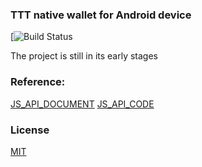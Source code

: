 ### TTT native wallet for Android device 
[![Build Status](https://travis-ci.org/trustnote/trustnote-wallet-android.svg?branch=master) 


The project is still in its early stages

### Reference:
[JS_API_DOCUMENT](https://github.com/trustnote/wallet-base/blob/master/api/core-API.md) 
[JS_API_CODE](https://github.com/trustnote/wallet-base)
 
### License
[MIT](LICENSE)

